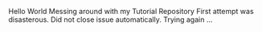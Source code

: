 Hello World
Messing around with my Tutorial Repository
First attempt was disasterous. Did not close issue automatically. Trying again ...
